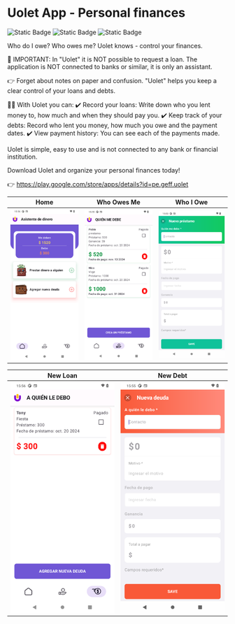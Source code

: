 # Uolet App - Personal finances
![Static Badge](https://img.shields.io/badge/Uole-1.2.0-purplet?label=Uolet&color=7f52ff&link=https%3A%2F%2Fplay.google.com%2Fstore%2Fapps%2Fdetails%3Fid%3Dpe.geff.uolet)
 ![Static Badge](https://img.shields.io/badge/platform-Android-green?color=3DDC84&link=https%3A%2F%2Fdeveloper.android.com%2F) ![Static Badge](https://img.shields.io/badge/Kotlin-1.9.0-purple?color=7f52ff&link=https%3A%2F%2Fkotlinlang.org%2Fdocs%2Fhome.html)

Who do I owe? Who owes me? Uolet knows - control your finances.

📢 IMPORTANT: In "Uolet" it is NOT possible to request a loan. The application is NOT connected to banks or similar, it is only an assistant.

👉 Forget about notes on paper and confusion. "Uolet" helps you keep a clear control of your loans and debts.

🔶🔶  With Uolet you can:
✔️ Record your loans: Write down who you lent money to, how much and when they should pay you.
✔️ Keep track of your debts: Record who lent you money, how much you owe and the payment dates.
✔️ View payment history: You can see each of the payments made.

Uolet is simple, easy to use and is not connected to any bank or financial institution.

Download Uolet and organize your personal finances today!

👉 https://play.google.com/store/apps/details?id=pe.geff.uolet

| Home | Who Owes Me | Who I Owe |
| --- | --- | --- |
| <img src= "https://github.com/gpillaca/Uolet-Public/blob/main/screenshot/home.png" width=300 /> | <img src= "https://github.com/gpillaca/Uolet-Public/blob/main/screenshot/loans.png" width=300 /> | <img src= "https://github.com/gpillaca/Uolet-Public/blob/main/screenshot/add_loan.png" width=300 /> | 

| New Loan | New Debt |
| --- | --- |
| <img src= "https://github.com/gpillaca/Uolet-Public/blob/main/screenshot/debs.png" width=300 /> | <img src= "https://github.com/gpillaca/Uolet-Public/blob/main/screenshot/add_debt.png" width=300 /> |

